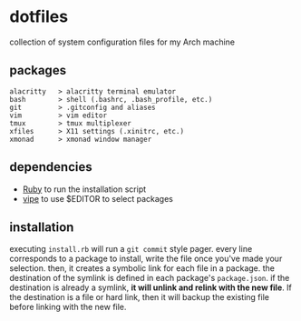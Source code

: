 # dotfiles
collection of system configuration files for my Arch machine

## packages
    alacritty   > alacritty terminal emulator
    bash        > shell (.bashrc, .bash_profile, etc.)
    git         > .gitconfig and aliases
    vim         > vim editor
    tmux        > tmux multiplexer
    xfiles      > X11 settings (.xinitrc, etc.)
    xmonad      > xmonad window manager

## dependencies
- [Ruby](https://www.ruby-lang.org/en/) to run the installation script
- [vipe](https://linux.die.net/man/1/vipe) to use $EDITOR to select packages

## installation
executing `install.rb` will run a `git commit` style pager. every line
corresponds to a package to install, write the file once you've made your
selection. then, it creates a symbolic link for each file in a package. the
destination of the symlink is defined in each package's `package.json`. if
the destination is already a symlink, **it will unlink and relink with the new
file**. If the destination is a file or hard link, then it will backup the
existing file before linking with the new file.
